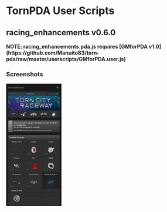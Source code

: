 <h1>TornPDA User Scripts</h1>

<h2>racing_enhancements v0.6.0</h2>
<b>NOTE: racing_enhancements.pda.js requires [GMforPDA v1.0](https://github.com/Manuito83/torn-pda/raw/master/userscripts/GMforPDA.user.js)</b>
<h3>Screenshots</h3>
<picture>
  <img alt="parts" src=".github/images/parts.png" width="30%" />
</picture>



